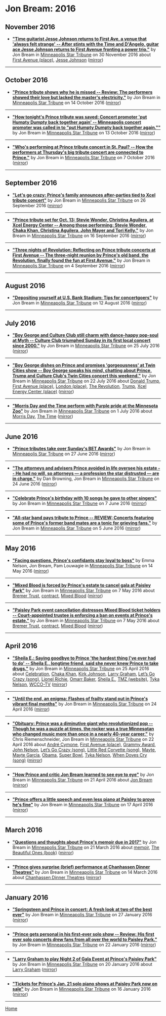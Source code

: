 # Jon Bream: 2016

## November 2016

 - [**"Time guitarist Jesse Johnson returns to First Ave, a venue that 'always felt strange' -- After stints with the Time and D'Angelo, guitar ace Jesse Johnson returns to First Avenue fronting a power trio."**](http://www.startribune.com/guitarist-jesse-johnson-from-the-time-returns-to-first-ave-a-venue-that-always-felt-strange/403806736/) by Jon Bream in [Minneapolis Star Tribune](http://www.startribune.com/) on 30 November 2016 about [First Avenue (place)](../../topics/place/first-avenue/index.md), [Jesse Johnson](../../topics/jesse-johnson/index.md) ([mirror](https://web.archive.org/web/*/http://www.startribune.com/guitarist-jesse-johnson-from-the-time-returns-to-first-ave-a-venue-that-always-felt-strange/403806736/))

----

## October 2016

 - [**"Prince tribute shows why he is missed -- Review: The performers showed their love but lacked the master's electricity."**](http://www.startribune.com/prince-tribute-shows-what-makes-us-miss-him/397048281/) by Jon Bream in [Minneapolis Star Tribune](http://www.startribune.com/) on 14 October 2016 ([mirror](https://web.archive.org/web/*/http://www.startribune.com/prince-tribute-shows-what-makes-us-miss-him/397048281/))

----

 - [**"How tonight's Prince tribute was saved: Concert promoter 'put Humpty Dumpty back together again' -- Minneapolis concert promoter was called in to "put Humpty Dumpty back together again.""**](http://www.startribune.com/how-thursday-s-prince-tribute-was-saved-concert-promoter-put-humpty-dumpty-back-together-again/396866631/) by Jon Bream in [Minneapolis Star Tribune](http://www.startribune.com/) on 13 October 2016 ([mirror](https://web.archive.org/web/*/http://www.startribune.com/how-thursday-s-prince-tribute-was-saved-concert-promoter-put-humpty-dumpty-back-together-again/396866631/))

----

 - [**"Who's performing at Prince tribute concert in St. Paul? -- How the performers at Thursday's big tribute concert are connected to Prince."**](http://www.startribune.com/who-s-performing-at-prince-tribute-concert-in-st-paul/396229541/) by Jon Bream in [Minneapolis Star Tribune](http://www.startribune.com/) on 7 October 2016 ([mirror](https://web.archive.org/web/*/http://www.startribune.com/who-s-performing-at-prince-tribute-concert-in-st-paul/396229541/))

----

## September 2016

 - [**"Let's go crazy: Prince's family announces after-parties tied to Xcel tribute concert"**](http://www.startribune.com/ain-t-no-party-like-a-prince-family-after-party-oct-12-13-14-at-muse/394771091/) by Jon Bream in [Minneapolis Star Tribune](http://www.startribune.com/) on 26 September 2016 ([mirror](https://web.archive.org/web/*/http://www.startribune.com/ain-t-no-party-like-a-prince-family-after-party-oct-12-13-14-at-muse/394771091/))

----

 - [**"Prince tribute set for Oct. 13: Stevie Wonder, Christina Aguilera, at Xcel Energy Center -- Among those performing: Stevie Wonder, Chaka Khan, Christina Aguilera, John Mayer and Tori Kelly."**](http://www.startribune.com/prince-tribute-announced-for-oct-13-stevie-wonder-christina-aguilera-at-xcel-energy-center/393618071/) by Jon Bream in [Minneapolis Star Tribune](http://www.startribune.com/) on 16 September 2016 ([mirror](https://web.archive.org/web/*/http://www.startribune.com/prince-tribute-announced-for-oct-13-stevie-wonder-christina-aguilera-at-xcel-energy-center/393618071/))

----

 - [**"Three nights of Revolution: Reflecting on Prince tribute concerts at First Avenue -- The three-night reunion by Prince's old band, the Revolution, finally found the fun at First Avenue."**](http://www.startribune.com/three-nights-of-revolution-reflecting-on-prince-tribute-concerts-at-first-avenue/392295351/) by Jon Bream in [Minneapolis Star Tribune](http://www.startribune.com/) on 4 September 2016 ([mirror](https://web.archive.org/web/*/http://www.startribune.com/three-nights-of-revolution-reflecting-on-prince-tribute-concerts-at-first-avenue/392295351/))

----

## August 2016

 - [**"Depositing yourself at U.S. Bank Stadium: Tips for concertgoers"**](http://www.startribune.com/depositing-yourself-at-u-s-bank-stadium-tips-for-concertgoers/389925251/) by Jon Bream in [Minneapolis Star Tribune](http://www.startribune.com/) on 12 August 2016 ([mirror](https://web.archive.org/web/*/http://www.startribune.com/depositing-yourself-at-u-s-bank-stadium-tips-for-concertgoers/389925251/))

----

## July 2016

 - [**"Boy George and Culture Club still charm with dance-happy pop-soul at Myth -- Culture Club triumphed Sunday in its first local concert since 2000."**](http://www.startribune.com/boy-george-and-culture-club-still-charm-with-dance-happy-pop-soul-at-myth/388137942/) by Jon Bream in [Minneapolis Star Tribune](http://www.startribune.com/) on 25 July 2016 ([mirror](https://web.archive.org/web/*/http://www.startribune.com/boy-george-and-culture-club-still-charm-with-dance-happy-pop-soul-at-myth/388137942/))

----

 - [**"Boy George dishes on Prince and promises 'gorgeousness' at Twin Cities show -- Boy George speaks his mind, chatting about Prince, Trump and Culture Club's Twin Cities concert this weekend."**](http://www.startribune.com/boy-george-dishes-on-prince-and-promises-gorgeousness-at-twin-cities-show/387819481/) by Jon Bream in [Minneapolis Star Tribune](http://www.startribune.com/) on 22 July 2016 about [Donald Trump](../../topics/donald-trump/index.md), [First Avenue (place)](../../topics/place/first-avenue/index.md), [London (place)](../../topics/place/london/index.md), [The Revolution](../../topics/the-revolution/index.md), [Trump](../../topics/trump/index.md), [Xcel Energy Center (place)](../../topics/place/xcel-energy-center/index.md) ([mirror](https://web.archive.org/web/*/http://www.startribune.com/boy-george-dishes-on-prince-and-promises-gorgeousness-at-twin-cities-show/387819481/))

----

 - [**"Morris Day and the Time perform with Purple pride at the Minnesota Zoo"**](http://www.startribune.com/morris-day-and-the-time-perform-with-purple-pride-at-the-minnesota-zoo/385161471/) by Jon Bream in [Minneapolis Star Tribune](http://www.startribune.com/) on 1 July 2016 about [Morris Day](../../topics/morris-day/index.md), [The Time](../../topics/the-time/index.md) ([mirror](https://web.archive.org/web/*/http://www.startribune.com/morris-day-and-the-time-perform-with-purple-pride-at-the-minnesota-zoo/385161471/))

----

## June 2016

 - [**"Prince tributes take over Sunday's BET Awards"**](http://www.startribune.com/prince-tributes-take-over-sunday-s-bet-awards/384478721/) by Jon Bream in [Minneapolis Star Tribune](http://www.startribune.com/) on 27 June 2016 ([mirror](https://web.archive.org/web/*/http://www.startribune.com/prince-tributes-take-over-sunday-s-bet-awards/384478721/))

----

 - [**"The attorneys and advisers Prince avoided in life oversee his estate -- He had no will, so attorneys — a profession the star distrusted — are in charge."**](http://www.startribune.com/the-attorneys-and-advisers-prince-avoided-in-life-oversee-his-estate/384359271/) by Dan Browning, Jon Bream in [Minneapolis Star Tribune](http://www.startribune.com/) on 24 June 2016 ([mirror](https://web.archive.org/web/*/http://www.startribune.com/the-attorneys-and-advisers-prince-avoided-in-life-oversee-his-estate/384359271/))

----

 - [**"Celebrate Prince's birthday with 10 songs he gave to other singers"**](http://www.startribune.com/celebrate-prince-s-birthday-with-10-songs-he-gifted-to-other-singers/381866931/) by Jon Bream in [Minneapolis Star Tribune](http://www.startribune.com/) on 7 June 2016 ([mirror](https://web.archive.org/web/*/http://www.startribune.com/celebrate-prince-s-birthday-with-10-songs-he-gifted-to-other-singers/381866931/))

----

 - [**"All-star band pays tribute to Prince -- REVIEW: Concerts featuring some of Prince's former band mates are a tonic for grieving fans."**](http://www.startribune.com/all-star-band-pays-tribute-to-prince/381904761/) by Jon Bream in [Minneapolis Star Tribune](http://www.startribune.com/) on 5 June 2016 ([mirror](https://web.archive.org/web/*/http://www.startribune.com/all-star-band-pays-tribute-to-prince/381904761/))

----

## May 2016

 - [**"Facing questions, Prince's confidants stay loyal to boss"**](http://www.startribune.com/facing-questions-prince-s-confidantes-stay-loyal-to-boss/379538981/) by Emma Nelson, Jon Bream, Pam Louwagie in [Minneapolis Star Tribune](http://www.startribune.com/) on 14 May 2016 ([mirror](https://web.archive.org/web/*/http://www.startribune.com/facing-questions-prince-s-confidantes-stay-loyal-to-boss/379538981/))

----

 - [**"Mixed Blood is forced by Prince's estate to cancel gala at Paisley Park"**](http://www.startribune.com/mixed-blood-is-forced-by-prince-s-estate-to-cancel-gala-at-paisley-park/378494185/) by Jon Bream in [Minneapolis Star Tribune](http://www.startribune.com/) on 7 May 2016 about [Bremer Trust](../../topics/bremer-trust/index.md), [contract](../../topics/contract/index.md), [Mixed Blood](../../topics/mixed-blood/index.md) ([mirror](https://web.archive.org/web/*/http://www.startribune.com/mixed-blood-is-forced-by-prince-s-estate-to-cancel-gala-at-paisley-park/378494185/))

----

 - [**"Paisley Park event cancellation distresses Mixed Blood ticket holders -- Court-appointed trustee is enforcing a ban on events at Prince's estate."**](http://www.startribune.com/paisley-park-event-cancellation-distresses-mixed-blood-ticket-holders/378527695/) by Jon Bream in [Minneapolis Star Tribune](http://www.startribune.com/) on 7 May 2016 about [Bremer Trust](../../topics/bremer-trust/index.md), [contract](../../topics/contract/index.md), [Mixed Blood](../../topics/mixed-blood/index.md) ([mirror](https://web.archive.org/web/*/http://www.startribune.com/paisley-park-event-cancellation-distresses-mixed-blood-ticket-holders/378527695/))

----

## April 2016

 - [**"Sheila E.: Saying goodbye to Prince 'the hardest thing I've ever had to do' -- Sheila E., longtime friend, said she never knew Prince to take drugs."**](http://www.startribune.com/sheila-e-saying-goodbye-to-prince-the-hardest-thing-i-ve-ever-had-to-do/376906621/) by Jon Bream in [Minneapolis Star Tribune](http://www.startribune.com/) on 25 April 2016 about [Celebration](../../topics/celebration/index.md), [Chaka Khan](../../topics/chaka-khan/index.md), [Kirk Johnson](../../topics/kirk-johnson/index.md), [Larry Graham](../../topics/larry-graham/index.md), [Let’s Go Crazy (song)](../../topics/song/let-s-go-crazy/index.md), [Lionel Richie](../../topics/lionel-richie/index.md), [Omarr Baker](../../topics/omarr-baker/index.md), [Sheila E.](../../topics/sheila-e/index.md), [TMZ (website)](../../topics/website/tmz/index.md), [Tyka Nelson](../../topics/tyka-nelson/index.md), [WCCO-TV](../../topics/wcco-tv/index.md) ([mirror](https://web.archive.org/web/*/http://www.startribune.com/sheila-e-saying-goodbye-to-prince-the-hardest-thing-i-ve-ever-had-to-do/376906621/))

----

 - [**"Until the end, an enigma: Flashes of frailty stand out in Prince's vibrant final months"**](http://www.startribune.com/until-the-end-an-enigmaflashes-of-frailty-stand-out-in-prince-s-vibrant-final-months/376860181/) by Jon Bream in [Minneapolis Star Tribune](http://www.startribune.com/) on 24 April 2016 ([mirror](https://web.archive.org/web/*/http://www.startribune.com/until-the-end-an-enigmaflashes-of-frailty-stand-out-in-prince-s-vibrant-final-months/376860181/))

----

 - [**"Obituary: Prince was a diminutive giant who revolutionized pop -- Though he was a puzzle at times, the rocker was a true Minnesotan who changed music more than once in a nearly 40-year career."**](http://www.startribune.com/jon-bream-prince-was-a-once-in-a-generation-artist-who-never-rested-on-his-laurels/376594221/) by Chris Riemenschneider, Jon Bream in [Minneapolis Star Tribune](http://www.startribune.com/) on 22 April 2016 about [André Cymone](../../topics/andr-cymone/index.md), [First Avenue (place)](../../topics/place/first-avenue/index.md), [Grammy Award](../../topics/grammy-award/index.md), [John Nelson](../../topics/john-nelson/index.md), [Let’s Go Crazy (song)](../../topics/song/let-s-go-crazy/index.md), [Little Red Corvette (song)](../../topics/song/little-red-corvette/index.md), [Mayte](../../topics/mayte/index.md), [Mayte Garcia](../../topics/mayte-garcia/index.md), [Obama](../../topics/obama/index.md), [Super Bowl](../../topics/super-bowl/index.md), [Tyka Nelson](../../topics/tyka-nelson/index.md), [When Doves Cry (song)](../../topics/song/when-doves-cry/index.md) ([mirror](https://web.archive.org/web/*/http://www.startribune.com/jon-bream-prince-was-a-once-in-a-generation-artist-who-never-rested-on-his-laurels/376594221/))

----

 - [**"How Prince and critic Jon Bream learned to see eye to eye"**](http://www.startribune.com/how-prince-and-critic-jon-bream-learned-to-see-eye-to-eye/376645531/) by Jon Bream in [Minneapolis Star Tribune](http://www.startribune.com/) on 21 April 2016 about [Jon Bream](../../topics/jon-bream/index.md) ([mirror](https://web.archive.org/web/*/http://www.startribune.com/how-prince-and-critic-jon-bream-learned-to-see-eye-to-eye/376645531/))

----

 - [**"Prince offers a little speech and even less piano at Paisley to prove he's fine"**](http://www.startribune.com/prince-offers-a-little-speech-and-even-less-piano-at-paisley-to-prove-he-s-fine/375981801/) by Jon Bream in [Minneapolis Star Tribune](http://www.startribune.com/) on 17 April 2016 ([mirror](https://web.archive.org/web/*/http://www.startribune.com/prince-offers-a-little-speech-and-even-less-piano-at-paisley-to-prove-he-s-fine/375981801/))

----

## March 2016

 - [**"Questions and thoughts about Prince's memoir due in 2017"**](http://www.startribune.com/questions-and-thoughts-about-prince-s-memoir-due-in-2017/372901571/) by Jon Bream in [Minneapolis Star Tribune](http://www.startribune.com/) on 21 March 2016 about [memoir](../../topics/memoir/index.md), [The Beautiful Ones (book)](../../topics/book/the-beautiful-ones/index.md) ([mirror](https://web.archive.org/web/*/http://www.startribune.com/questions-and-thoughts-about-prince-s-memoir-due-in-2017/372901571/))

----

 - [**"Prince gives surprise (brief) performance at Chanhassen Dinner Theatres"**](http://www.startribune.com/prince-gives-surprise-brief-performance-at-chanhassen-dinner-theatres/371944961/) by Jon Bream in [Minneapolis Star Tribune](http://www.startribune.com/) on 14 March 2016 about [Chanhassen Dinner Theatres](../../topics/chanhassen-dinner-theatres/index.md) ([mirror](https://web.archive.org/web/*/http://www.startribune.com/prince-gives-surprise-brief-performance-at-chanhassen-dinner-theatres/371944961/))

----

## January 2016

 - [**"Springsteen and Prince in concert: A fresh look at two of the best ever"**](http://www.startribune.com/springsteen-and-prince-in-concert-a-fresh-look-at-two-of-the-best-ever/366665721/) by Jon Bream in [Minneapolis Star Tribune](http://www.startribune.com/) on 27 January 2016 ([mirror](https://web.archive.org/web/*/http://www.startribune.com/springsteen-and-prince-in-concert-a-fresh-look-at-two-of-the-best-ever/366665721/))

----

 - [**"Prince gets personal in his first-ever solo show -- Review: His first ever solo concerts drew fans from all over the world to Paisley Park."**](http://www.startribune.com/prince-gets-personal-in-his-first-ever-solo-show/366176091/) by Jon Bream in [Minneapolis Star Tribune](http://www.startribune.com/) on 22 January 2016 ([mirror](https://web.archive.org/web/*/http://www.startribune.com/prince-gets-personal-in-his-first-ever-solo-show/366176091/))

----

 - [**"Larry Graham to play Night 2 of Gala Event at Prince's Paisley Park"**](http://www.startribune.com/larry-graham-to-play-night-2-of-gala-event-at-prince-s-paisley-park/365992291/) by Jon Bream in [Minneapolis Star Tribune](http://www.startribune.com/) on 20 January 2016 about [Larry Graham](../../topics/larry-graham/index.md) ([mirror](https://web.archive.org/web/*/http://www.startribune.com/larry-graham-to-play-night-2-of-gala-event-at-prince-s-paisley-park/365992291/))

----

 - [**"Tickets for Prince's Jan. 21 solo piano shows at Paisley Park now on sale"**](http://www.startribune.com/tickets-for-prince-s-jan-21-solo-piano-shows-will-go-on-sale-at-2-p-m-today/365536281/) by Jon Bream in [Minneapolis Star Tribune](http://www.startribune.com/) on 16 January 2016 ([mirror](https://web.archive.org/web/*/http://www.startribune.com/tickets-for-prince-s-jan-21-solo-piano-shows-will-go-on-sale-at-2-p-m-today/365536281/))

----

[Home](../)
